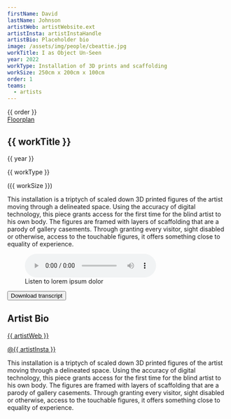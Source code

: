```yaml
---
firstName: David
lastName: Johnson
artistWeb: artistWebsite.ext
artistInsta: artistInstaHandle
artistBio: Placeholder bio
image: /assets/img/people/cbeattie.jpg
workTitle: I as Object Un-Seen
year: 2022
workType: Installation of 3D prints and scaffolding
workSize: 250cm x 200cm x 100cm
order: 1
teams:
  - artists
---
```


<div class="row">
  <div class="col-auto">
    <span class="square">{{ order }}</span>
  </div>
  <div class="col-end">
    <a href="#" class="button small">Floorplan</a>
  </div>
</div>
<h2>{{ workTitle }}</h2>
<div class="row-full">
  <div class="col-start">
    <p>{{ year }}</p>
    <p>{{ workType }}</p>
    <p>({{ workSize }})</p>
  </div>
  <div class="col-auto">
    <p>This installation is a triptych of scaled down 3D printed figures of the artist moving through a delineated space. Using the accuracy of digital technology, this piece grants access for the first time for the blind artist to his own body. The figures are framed with layers of scaffolding that are a parody of gallery casements. Through granting every visitor, sight disabled or otherwise, access to the touchable figures, it offers something close to equality of experience.</p>
  </div>
</div>

<!-- Audio block -->
<figure>
  <audio controls src="/media/file.mp3">
    <a href="/media/file.mp3">Download audio</a>
  </audio>
  <figcaption>Listen to lorem ipsum dolor</figcaption>
</figure>

<button class="small">Download transcript</button>

<h2>Artist Bio</h2>
<div class="row-full">
  <div class="col-start">
    <p><a href="//{{ artistWeb }}">{{ artistWeb }}</a></p>
    <p><a href="//instagram.com/{{ artistInsta }}">@{{ artistInsta }}</a></p>
  </div>
  <div class="col-auto">
    <p>This installation is a triptych of scaled down 3D printed figures of the artist moving through a delineated space. Using the accuracy of digital technology, this piece grants access for the first time for the blind artist to his own body. The figures are framed with layers of scaffolding that are a parody of gallery casements. Through granting every visitor, sight disabled or otherwise, access to the touchable figures, it offers something close to equality of experience.</p>
  </div>
</div>
